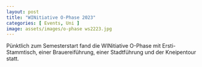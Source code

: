 ```yaml
---
layout: post
title: "WINitiative O-Phase 2023"
categories: [ Events, Uni ]
image: assets/images/o-phase ws2223.jpg
---
```

Pünktlich zum Semesterstart fand die WINitiative O-Phase mit Ersti-Stammtisch, einer Brauereiführung, einer Stadtführung und der Kneipentour statt.
